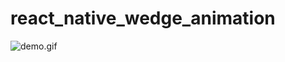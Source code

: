 # react_native_wedge_animation



![demo.gif](https://upload-images.jianshu.io/upload_images/7505289-150f82e7f61d3dc9.gif?imageMogr2/auto-orient/strip)
